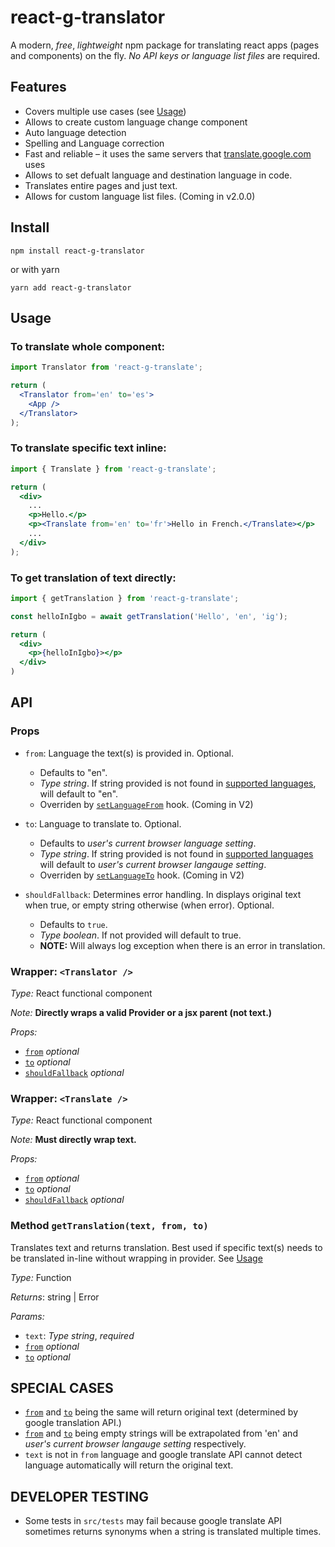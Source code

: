 # react-g-translator
A modern, *free*, *lightweight* npm package for translating react apps (pages and components) on the fly. *No API keys or language list files* are required.

## Features
- Covers multiple use cases (see [Usage](#usage))
 - Allows to create custom language change component
- Auto language detection
- Spelling and Language correction
- Fast and reliable – it uses the same servers that [translate.google.com](https://translate.google.com) uses
- Allows to set defualt language and destination language in code.
- Translates entire pages and just text.
- Allows for custom language list files. (Coming in v2.0.0)

## Install
```npm install react-g-translator```

or with yarn

```yarn add react-g-translator```

## Usage

### To translate whole component:
```jsx
import Translator from 'react-g-translate';

return (
  <Translator from='en' to='es'>
    <App />
  </Translator>
);
```

### To translate specific text inline:
```jsx
import { Translate } from 'react-g-translate';

return (
  <div>
    ...
    <p>Hello.</p>
    <p><Translate from='en' to='fr'>Hello in French.</Translate></p>
    ...
  </div>
);
```

### To get translation of text directly:
```jsx
import { getTranslation } from 'react-g-translate';

const helloInIgbo = await getTranslation('Hello', 'en', 'ig');

return (
  <div>
    <p>{helloInIgbo}></p>
  </div>
)
```

## API
### Props
 - `from`: Language the text(s) is provided in. Optional.
    - Defaults to "en".
    - *Type string*. If string provided is not found in [supported languages](https://cloud.google.com/translate/docs/languages), will default to "en".
    - Overriden by [`setLanguageFrom`](#hook-setlanguagefrom) hook. (Coming in V2)

  - `to`: Language to translate to. Optional.
    - Defaults to *user's current browser language setting*.
    - *Type string*. If string provided is not found in [supported languages](https://cloud.google.com/translate/docs/languages) will default to  *user's current browser langauge setting*.
    - Overriden by [`setLanguageTo`](#hook-setlanguageto) hook. (Coming in V2)

 - `shouldFallback`: Determines error handling. In <Wrapper /> displays original text when true, or empty string otherwise (when error). Optional.
    - Defaults to `true`.
    - *Type boolean*. If not provided will default to true.
    - **NOTE:** Will always log exception when there is an error in translation.

### Wrapper: `<Translator />` ###
  *Type:* React functional component

  *Note:* **Directly wraps a valid Provider or a jsx parent (not text.)**

  *Props:*
  - [`from`](#props) *optional*
  - [`to`](#props) *optional*
  - [`shouldFallback`](#props) *optional*


### Wrapper: `<Translate />` ###
  *Type:* React functional component
  
  *Note:* **Must directly wrap text.**

  *Props:*
  - [`from`](#props) *optional*
  - [`to`](#props) *optional*
  - [`shouldFallback`](#props) *optional*
  
### Method `getTranslation(text, from, to)` ###
Translates text and returns translation.
Best used if specific text(s) needs to be translated in-line without wrapping in provider.
See [Usage](#to-get-translation-of-text-directly)

*Type:* Function

*Returns*: string | Error

*Params:*
- `text`: *Type string*, *required*
- [`from`](#props)  *optional*
- [`to`](#props)  *optional*


## SPECIAL CASES

- [`from`](#props) and [`to`](#props) being the same will return original text (determined by google translation API.)
- [`from`](#props) and [`to`](#props) being empty strings will be extrapolated from 'en' and *user's current browser langauge setting* respectively.
- `text` is not in `from` language and google translate API cannot detect language automatically will return the original text. 

## DEVELOPER TESTING
- Some tests in `src/tests` may fail because google translate API sometimes returns synonyms when a string is translated multiple times.
